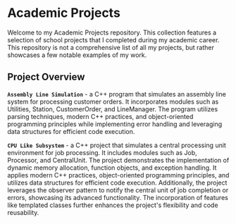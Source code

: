 # Academic Projects
Welcome to my Academic Projects repository. This collection features a selection of school projects that I completed during my academic career. This repository is not a comprehensive list of all my projects, but rather showcases a few notable examples of my work.

## Project Overview
**`Assembly Line Simulation`** - a C++ program that simulates an assembly line system for processing customer orders. It incorporates modules such as Utilities, Station, CustomerOrder, and LineManager. The program utilizes parsing techniques, modern C++ practices, and object-oriented programming principles while implementing error handling and leveraging data structures for efficient code execution.

**`CPU Like Subsystem`** - a C++ project that simulates a central processing unit environment for job processing. It includes modules such as Job, Processor, and CentralUnit. The project demonstrates the implementation of dynamic memory allocation, function objects, and exception handling. It applies modern C++ practices, object-oriented programming principles, and utilizes data structures for efficient code execution. Additionally, the project leverages the observer pattern to notify the central unit of job completion or errors, showcasing its advanced functionality. The incorporation of features like templated classes further enhances the project's flexibility and code reusability.
